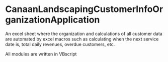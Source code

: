 # CanaanLandscapingCustomerInfoOrganizationApplication
An excel sheet where the organization and calculations of all customer data are automated by excel macros such as calculating when the next service date is, total daily revenues, overdue customers, etc.

All modules are written in VBscript
